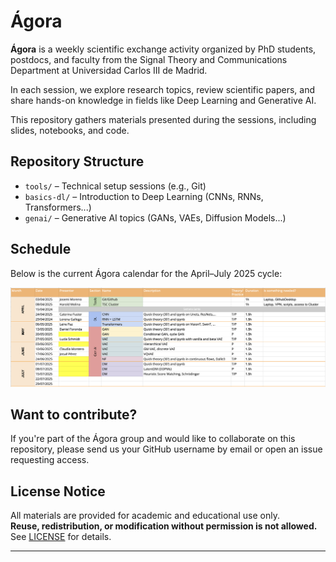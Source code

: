 # Ágora

**Ágora** is a weekly scientific exchange activity organized by PhD students, postdocs, and faculty from the Signal Theory and Communications Department at Universidad Carlos III de Madrid.

In each session, we explore research topics, review scientific papers, and share hands-on knowledge in fields like Deep Learning and Generative AI.

This repository gathers materials presented during the sessions, including slides, notebooks, and code.

## Repository Structure

- `tools/` – Technical setup sessions (e.g., Git)
- `basics-dl/` – Introduction to Deep Learning (CNNs, RNNs, Transformers...)
- `genai/` – Generative AI topics (GANs, VAEs, Diffusion Models...)

## Schedule

Below is the current Ágora calendar for the April–July 2025 cycle:

![Ágora Calendar](schedule.png)

## Want to contribute?

If you're part of the Ágora group and would like to collaborate on this repository, please send us your GitHub username by email or open an issue requesting access.

## License Notice

All materials are provided for academic and educational use only.  
**Reuse, redistribution, or modification without permission is not allowed.**  
See [LICENSE](./LICENSE.md) for details.

---
